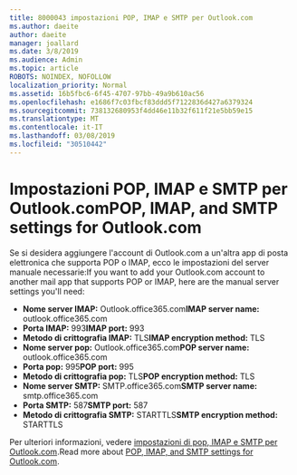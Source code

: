```yaml
---
title: 8000043 impostazioni POP, IMAP e SMTP per Outlook.com
ms.author: daeite
author: daeite
manager: joallard
ms.date: 3/8/2019
ms.audience: Admin
ms.topic: article
ROBOTS: NOINDEX, NOFOLLOW
localization_priority: Normal
ms.assetid: 16b5fbc6-6f45-4707-97bb-49a9b610ac56
ms.openlocfilehash: e1686f7c03fbcf83ddd5f7122836d427a6379324
ms.sourcegitcommit: 738132680953f4dd46e11b32f611f21e5bb59e15
ms.translationtype: MT
ms.contentlocale: it-IT
ms.lasthandoff: 03/08/2019
ms.locfileid: "30510442"
---
```

# <a name="pop-imap-and-smtp-settings-for-outlookcom"></a><span data-ttu-id="f94ef-102">Impostazioni POP, IMAP e SMTP per Outlook.com</span><span class="sxs-lookup"><span data-stu-id="f94ef-102">POP, IMAP, and SMTP settings for Outlook.com</span></span>

<span data-ttu-id="f94ef-103">Se si desidera aggiungere l'account di Outlook.com a un'altra app di posta elettronica che supporta POP o IMAP, ecco le impostazioni del server manuale necessarie:</span><span class="sxs-lookup"><span data-stu-id="f94ef-103">If you want to add your Outlook.com account to another mail app that supports POP or IMAP, here are the manual server settings you'll need:</span></span>
  
- <span data-ttu-id="f94ef-104">**Nome server IMAP:** Outlook.office365.com</span><span class="sxs-lookup"><span data-stu-id="f94ef-104">**IMAP server name:** outlook.office365.com</span></span> 
- <span data-ttu-id="f94ef-105">**Porta IMAP:** 993</span><span class="sxs-lookup"><span data-stu-id="f94ef-105">**IMAP port:** 993</span></span>   
- <span data-ttu-id="f94ef-106">**Metodo di crittografia IMAP:** TLS</span><span class="sxs-lookup"><span data-stu-id="f94ef-106">**IMAP encryption method:** TLS</span></span>   
- <span data-ttu-id="f94ef-107">**Nome server pop:** Outlook.office365.com</span><span class="sxs-lookup"><span data-stu-id="f94ef-107">**POP server name:** outlook.office365.com</span></span>  
- <span data-ttu-id="f94ef-108">**Porta pop:** 995</span><span class="sxs-lookup"><span data-stu-id="f94ef-108">**POP port:** 995</span></span>  
- <span data-ttu-id="f94ef-109">**Metodo di crittografia pop:** TLS</span><span class="sxs-lookup"><span data-stu-id="f94ef-109">**POP encryption method:** TLS</span></span>  
- <span data-ttu-id="f94ef-110">**Nome server SMTP:** SMTP.office365.com</span><span class="sxs-lookup"><span data-stu-id="f94ef-110">**SMTP server name:** smtp.office365.com</span></span> 
- <span data-ttu-id="f94ef-111">**Porta SMTP:** 587</span><span class="sxs-lookup"><span data-stu-id="f94ef-111">**SMTP port:** 587</span></span> 
- <span data-ttu-id="f94ef-112">**Metodo di crittografia SMTP:** STARTTLS</span><span class="sxs-lookup"><span data-stu-id="f94ef-112">**SMTP encryption method:** STARTTLS</span></span> 

<span data-ttu-id="f94ef-113">Per ulteriori informazioni, vedere [impostazioni di pop, IMAP e SMTP per Outlook.com](https://go.microsoft.com/fwlink/p/?linkid=2001402&amp;clcid=0x409).</span><span class="sxs-lookup"><span data-stu-id="f94ef-113">Read more about [POP, IMAP, and SMTP settings for Outlook.com](https://go.microsoft.com/fwlink/p/?linkid=2001402&amp;clcid=0x409).</span></span>